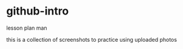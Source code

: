 # github-intro
lesson plan man


this is a collection of screenshots to practice using uploaded photos 
